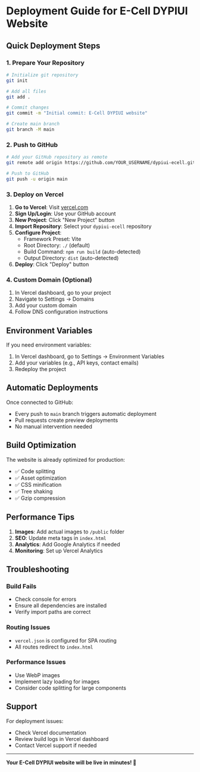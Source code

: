 # Deployment Guide for E-Cell DYPIUI Website

## Quick Deployment Steps

### 1. Prepare Your Repository

```bash
# Initialize git repository
git init

# Add all files
git add .

# Commit changes
git commit -m "Initial commit: E-Cell DYPIUI website"

# Create main branch
git branch -M main
```

### 2. Push to GitHub

```bash
# Add your GitHub repository as remote
git remote add origin https://github.com/YOUR_USERNAME/dypiui-ecell.git

# Push to GitHub
git push -u origin main
```

### 3. Deploy on Vercel

1. **Go to Vercel**: Visit [vercel.com](https://vercel.com)
2. **Sign Up/Login**: Use your GitHub account
3. **New Project**: Click "New Project" button
4. **Import Repository**: Select your `dypiui-ecell` repository
5. **Configure Project**:
   - Framework Preset: Vite
   - Root Directory: `./` (default)
   - Build Command: `npm run build` (auto-detected)
   - Output Directory: `dist` (auto-detected)
6. **Deploy**: Click "Deploy" button

### 4. Custom Domain (Optional)

1. In Vercel dashboard, go to your project
2. Navigate to Settings → Domains
3. Add your custom domain
4. Follow DNS configuration instructions

## Environment Variables

If you need environment variables:

1. In Vercel dashboard, go to Settings → Environment Variables
2. Add your variables (e.g., API keys, contact emails)
3. Redeploy the project

## Automatic Deployments

Once connected to GitHub:
- Every push to `main` branch triggers automatic deployment
- Pull requests create preview deployments
- No manual intervention needed

## Build Optimization

The website is already optimized for production:
- ✅ Code splitting
- ✅ Asset optimization
- ✅ CSS minification
- ✅ Tree shaking
- ✅ Gzip compression

## Performance Tips

1. **Images**: Add actual images to `/public` folder
2. **SEO**: Update meta tags in `index.html`
3. **Analytics**: Add Google Analytics if needed
4. **Monitoring**: Set up Vercel Analytics

## Troubleshooting

### Build Fails
- Check console for errors
- Ensure all dependencies are installed
- Verify import paths are correct

### Routing Issues
- `vercel.json` is configured for SPA routing
- All routes redirect to `index.html`

### Performance Issues
- Use WebP images
- Implement lazy loading for images
- Consider code splitting for large components

## Support

For deployment issues:
- Check Vercel documentation
- Review build logs in Vercel dashboard
- Contact Vercel support if needed

---

**Your E-Cell DYPIUI website will be live in minutes! 🚀**